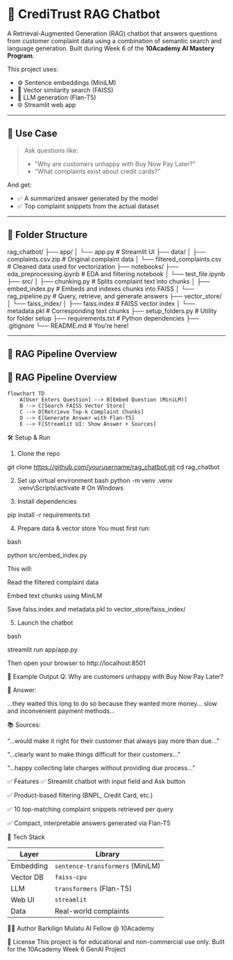 # 💬 CrediTrust RAG Chatbot

A Retrieval-Augmented Generation (RAG) chatbot that answers questions from customer complaint data using a combination of semantic search and language generation. Built during Week 6 of the **10Academy AI Mastery Program**.

This project uses:
- ⚙️ Sentence embeddings (MiniLM)
- 🧠 Vector similarity search (FAISS)
- 🤖 LLM generation (Flan-T5)
- 🌐 Streamlit web app

---

## 🎯 Use Case

> Ask questions like:
> - "Why are customers unhappy with Buy Now Pay Later?"
> - "What complaints exist about credit cards?"

And get:
- ✅ A summarized answer generated by the model
- ✅ Top complaint snippets from the actual dataset

---

## 📂 Folder Structure

rag_chatbot/
├── app/
│ └── app.py # Streamlit UI
├── data/
│ ├── complaints.csv.zip # Original complaint data
│ └── filtered_complaints.csv # Cleaned data used for vectorization
├── notebooks/
  ├── eda_preprocessing.ipynb # EDA and filtering notebook
│ └── test_file.ipynb
├── src/
│ ├── chunking.py # Splits complaint text into chunks
│ ├── embed_index.py # Embeds and indexes chunks into FAISS
│ └── rag_pipeline.py # Query, retrieve, and generate answers
├── vector_store/
│ └── faiss_index/
│ ├── faiss.index # FAISS vector index
│ └── metadata.pkl # Corresponding text chunks
├── setup_folders.py # Utility for folder setup
├── requirements.txt # Python dependencies
├── .gitignore
└── README.md # You're here!


---

## 🧠 RAG Pipeline Overview

## 🧠 RAG Pipeline Overview

```mermaid
flowchart TD
    A[User Enters Question] --> B[Embed Question (MiniLM)]
    B --> C[Search FAISS Vector Store]
    C --> D[Retrieve Top-k Complaint Chunks]
    D --> E[Generate Answer with Flan-T5]
    E --> F[Streamlit UI: Show Answer + Sources]
```


🛠️ Setup & Run
1. Clone the repo

git clone https://github.com/yourusername/rag_chatbot.git
cd rag_chatbot

2. Set up virtual environment
bash
python -m venv .venv
.venv\Scripts\activate    # On Windows

3. Install dependencies

pip install -r requirements.txt

4. Prepare data & vector store
You must first run:

  bash

  python src/embed_index.py

This will:

Read the filtered complaint data

Embed text chunks using MiniLM

Save faiss.index and metadata.pkl to vector_store/faiss_index/

5. Launch the chatbot

bash

streamlit run app/app.py

Then open your browser to http://localhost:8501

🧪 Example Output
Q: Why are customers unhappy with Buy Now Pay Later?

📘 Answer:

...they waited this long to do so because they wanted more money... slow and inconvenient payment methods...

📚 Sources:

“...would make it right for their customer that always pay more than due...”

“...clearly want to make things difficult for their customers...”

“...happy collecting late charges without providing due process...”

✅ Features
✅ Streamlit chatbot with input field and Ask button

✅ Product-based filtering (BNPL, Credit Card, etc.)

✅ 10 top-matching complaint snippets retrieved per query

✅ Compact, interpretable answers generated via Flan-T5

🔧 Tech Stack

| Layer     | Library                          |
| --------- | -------------------------------- |
| Embedding | `sentence-transformers` (MiniLM) |
| Vector DB | `faiss-cpu`                      |
| LLM       | `transformers` (Flan-T5)         |
| Web UI    | `streamlit`                      |
| Data      | Real-world complaints            |

👨‍💻 Author
Barkilign Mulatu
AI Fellow @ 10Academy

📜 License
This project is for educational and non-commercial use only.
Built for the 10Academy Week 6 GenAI Project